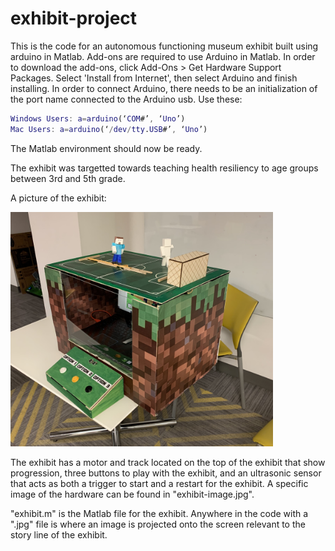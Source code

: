 # exhibit-project
This is the code for an autonomous functioning museum exhibit built using arduino in Matlab. Add-ons are required to use Arduino in Matlab. In order to download the add-ons, click Add-Ons > Get Hardware Support Packages. Select 'Install from Internet', then select Arduino and finish installing. In order to connect Arduino, there needs to be an initialization of the port name connected to the Arduino usb. Use these:
```Matlab
Windows Users: a=arduino(‘COM#’, ‘Uno’)
Mac Users: a=arduino(‘/dev/tty.USB#’, ‘Uno’)
```
The Matlab environment should now be ready.

The exhibit was targetted towards teaching health resiliency to age groups between 3rd and 5th grade.

A picture of the exhibit: 

<img src=exhibit-image.jpg width="420">

The exhibit has a motor and track located on the top of the exhibit that show progression, three buttons to play with the exhibit, and an ultrasonic sensor that acts as both a trigger to start and a restart for the exhibit. A specific image of the hardware can be found in "exhibit-image.jpg".

"exhibit.m" is the Matlab file for the exhibit. Anywhere in the code with a ".jpg" file is where an image is projected onto the screen relevant to the story line of the exhibit.
